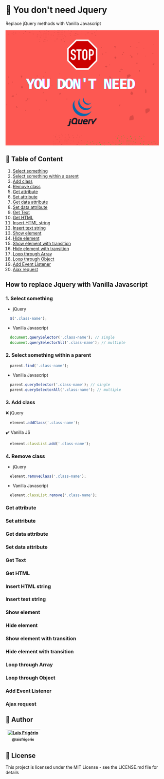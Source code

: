 # 🚫 You don't need Jquery

Replace jQuery methods with Vanilla Javascript

<p align="center">
  <a><img src="./images/cover-image-you-dont-need-jquery.png" alt="Capa do repositório escrito: You don't need jQuery" title="Capa do repositório escrito: You don't need jQuery"></a>
</p>

## 📝 Table of Content

1. [Select something](#select-something)
2. [Select something within a parent](#select-something-within-a-parent)
3. [Add class](#add-class)
4. [Remove class](#remove-class)
5. [Get attribute](#get-attribute)
6. [Set attribute](#set-attribute)
7. [Get data attribute](#get-data-attribute)
8. [Set data attribute](#set-data-attribute)
9. [Get Text](#get-text)
10. [Get HTML](#get-html)
11. [Insert HTML string](#insert-html-string)
12. [Insert text string](#insert-text-string)
13. [Show element](#show-element)
14. [Hide element](#hide-element)
15. [Show element with transition](#show-element-with-transition)
16. [Hide element with transition](#hide-element-with-transition)
17. [Loop through Array](#loop-through-array)
18. [Loop through Object](#loop-through-object)
19. [Add Event Listener](#add-event-listener)
20. [Ajax request](#ajax-request)

## How to replace Jquery with Vanilla Javascript

### 1. Select something

- jQuery

```js
  $('.class-name');
```

- Vanilla Javascript

```js
  document.querySelector('.class-name'); // single
  document.querySelectorAll('.class-name'); // multiple
```

### 2. Select something within a parent

```js
  parent.find('.class-name');
```

- Vanilla Javascript

```js
  parent.querySelector('.class-name'); // single
  parent.querySelectorAll('.class-name'); // multiple
```

### 3. Add class

❌ jQuery

```js
  element.addClass('.class-name');
```

✔️ Vanilla JS

```js
  element.classList.add('.class-name');
```

### 4. Remove class

- jQuery

```js
  element.removeClass('.class-name');
```

- Vanilla Javascript

```js
  element.classList.remove('.class-name');
```

### Get attribute

### Set attribute

### Get data attribute

### Set data attribute

### Get Text

### Get HTML

### Insert HTML string

### Insert text string

### Show element

### Hide element

### Show element with transition

### Hide element with transition

### Loop through Array

### Loop through Object

### Add Event Listener

### Ajax request

## :woman: Author

| [<img src="https://avatars.githubusercontent.com/u/20709086?v=4" width="100px;" alt="Lais Frigério"/><br /><sub><b>@laisfrigerio</b></sub>](https://github.com/laisfrigerio)<br /> |
| :---: |

## 📄 License

This project is licensed under the MIT License - see the LICENSE.md file for details
